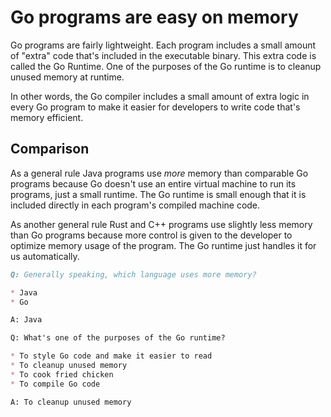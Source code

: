 # Go programs are easy on memory

Go programs are fairly lightweight.
Each program includes a small amount of "extra" code that's included in the executable binary.
This extra code is called the Go Runtime.
One of the purposes of the Go runtime is to cleanup unused memory at runtime.

In other words, the Go compiler includes a small amount of extra logic in every Go program to make it easier for developers to write code that's memory efficient.

## Comparison

As a general rule Java programs use *more* memory than comparable Go programs because Go doesn't use an entire virtual machine to run its programs, just a small runtime.
The Go runtime is small enough that it is included directly in each program's compiled machine code.

As another general rule Rust and C++ programs use slightly less memory than Go programs because more control is given to the developer to optimize memory usage of the program. The Go runtime just handles it for us automatically.

```md
Q: Generally speaking, which language uses more memory?

* Java
* Go

A: Java

Q: What's one of the purposes of the Go runtime?

* To style Go code and make it easier to read
* To cleanup unused memory
* To cook fried chicken
* To compile Go code

A: To cleanup unused memory
```
